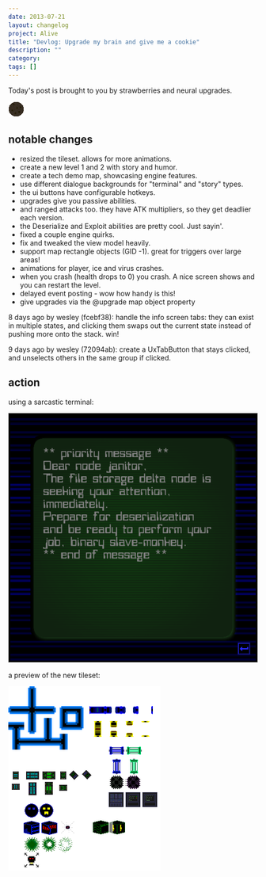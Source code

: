```yaml
---
date: 2013-07-21
layout: changelog
project: Alive
title: "Devlog: Upgrade my brain and give me a cookie"
description: ""
category: 
tags: []
---
```


Today's post is brought to you by strawberries and neural upgrades.

![pixel cookie](/assets/alive/devlog/pixelcookie.png)

notable changes
---------------

*   resized the tileset. allows for more animations.
*   create a new level 1 and 2 with story and humor.
*   create a tech demo map, showcasing engine features.
*   use different dialogue backgrounds for "terminal" and "story" types.
*   the ui buttons have configurable hotkeys.
*   upgrades give you passive abilities.
*   and ranged attacks too. they have ATK multipliers, so they get deadlier each version.
*   the Deserialize and Exploit abilities are pretty cool. Just sayin'.
*   fixed a couple engine quirks.
*   fix and tweaked the view model heavily.
*   support map rectangle objects (GID -1). great for triggers over large areas!
*   animations for player, ice and virus crashes.
*   when you crash (health drops to 0) you crash. A nice screen shows and you can restart the level.
*   delayed event posting - wow how handy is this!
*   give upgrades via the @upgrade map object property

8 days ago by wesley (fcebf38): handle the info screen tabs: they can exist in multiple states, and clicking them swaps out the current state instead of pushing more onto the stack. win!

9 days ago by wesley (72094ab): create a UxTabButton that stays clicked, and unselects others in the same group if clicked.

action
------

using a sarcastic terminal:

![using a sarcastic terminal](/assets/alive/devlog/alive-20130721-terminal.png)

a preview of the new tileset:

![a preview of the new tileset](/assets/alive/devlog/alive-20130721-tiles.png)

